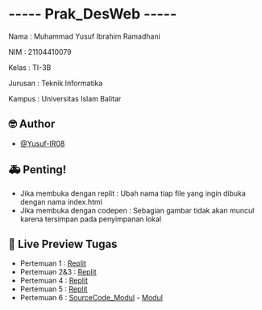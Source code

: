 # ----- Prak_DesWeb -----

Nama    : Muhammad Yusuf Ibrahim Ramadhani

NIM     : 21104410079

Kelas   : TI-3B

Jurusan : Teknik Informatika

Kampus  : Universitas Islam Balitar


## 🤓 Author

- [@Yusuf-IR08](https://github.com/Yusuf-IR08)


## 🚑 Penting!
- Jika membuka dengan replit  : Ubah nama tiap file yang ingin dibuka dengan nama index.html
- Jika membuka dengan codepen : Sebagian gambar tidak akan muncul karena tersimpan pada penyimpanan lokal


## 🔗 Live Preview Tugas

- Pertemuan 1 : [Replit]()
- Pertemuan 2&3 : [Replit]()
- Pertemuan 4 : [Replit]()
- Pertemuan 5 : [Replit]() 
- Pertemuan 6 : [SourceCode_Modul]() - [Modul]()
